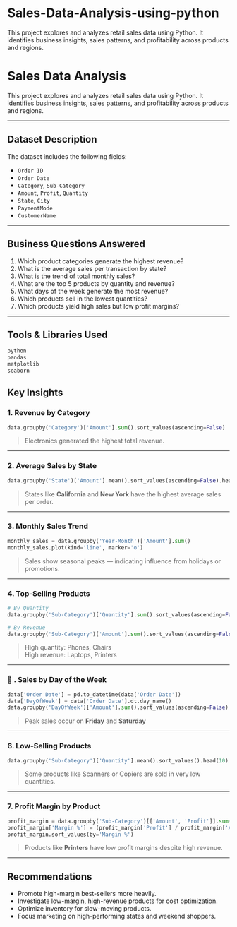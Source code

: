 # Sales-Data-Analysis-using-python
This project explores and analyzes retail sales data using Python. It identifies business insights, sales patterns, and profitability across products and regions.
#  Sales Data Analysis

This project explores and analyzes retail sales data using Python. It identifies business insights, sales patterns, and profitability across products and regions.

---

##  Dataset Description

The dataset includes the following fields:

- `Order ID`
- `Order Date`
- `Category`, `Sub-Category`
- `Amount`, `Profit`, `Quantity`
- `State`, `City`
- `PaymentMode`
- `CustomerName`

---

##  Business Questions Answered

1. Which product categories generate the highest revenue?
2. What is the average sales per transaction by state?
3. What is the trend of total monthly sales?
4. What are the top 5 products by quantity and revenue?
5. What days of the week generate the most revenue?
6. Which products sell in the lowest quantities?
7. Which products yield high sales but low profit margins?

---

##  Tools & Libraries Used

```bash
python
pandas
matplotlib
seaborn
```

##  Key Insights

###  1. Revenue by Category
```python
data.groupby('Category')['Amount'].sum().sort_values(ascending=False)
```
> Electronics generated the highest total revenue.

---

###  2. Average Sales by State
```python
data.groupby('State')['Amount'].mean().sort_values(ascending=False).head(10)
```
> States like **California** and **New York** have the highest average sales per order.

---

###  3. Monthly Sales Trend
```python
monthly_sales = data.groupby('Year-Month')['Amount'].sum()
monthly_sales.plot(kind='line', marker='o')
```
> Sales show seasonal peaks — indicating influence from holidays or promotions.

---

###  4. Top-Selling Products
```python
# By Quantity
data.groupby('Sub-Category')['Quantity'].sum().sort_values(ascending=False).head(5)

# By Revenue
data.groupby('Sub-Category')['Amount'].sum().sort_values(ascending=False).head(5)
```
> High quantity: Phones, Chairs  
> High revenue: Laptops, Printers

---

### 🔹 . Sales by Day of the Week
```python
data['Order Date'] = pd.to_datetime(data['Order Date'])
data['DayOfWeek'] = data['Order Date'].dt.day_name()
data.groupby('DayOfWeek')['Amount'].sum().sort_values(ascending=False)
```
> Peak sales occur on **Friday** and **Saturday**

---

###  6. Low-Selling Products
```python
data.groupby('Sub-Category')['Quantity'].mean().sort_values().head(10)
```
> Some products like Scanners or Copiers are sold in very low quantities.

---

###  7. Profit Margin by Product
```python
profit_margin = data.groupby('Sub-Category')[['Amount', 'Profit']].sum()
profit_margin['Margin %'] = (profit_margin['Profit'] / profit_margin['Amount']) * 100
profit_margin.sort_values(by='Margin %')
```
> Products like **Printers** have low profit margins despite high revenue.

---

##  Recommendations

- Promote high-margin best-sellers more heavily.
- Investigate low-margin, high-revenue products for cost optimization.
- Optimize inventory for slow-moving products.
- Focus marketing on high-performing states and weekend shoppers.
